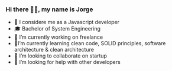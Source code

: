 ### Hi there 👋🏽, my name is Jorge
- 🕌 I considere me as a Javascript developer
- 🎓 Bachelor of System Engineering
- 🔭 I’m currently working on freelance
- 🌱I’m currently learning clean code, SOLID principles, software architecture & clean architecture
- 👯 I’m looking to collaborate on startup
- 🤔 I’m looking for help with other developers
